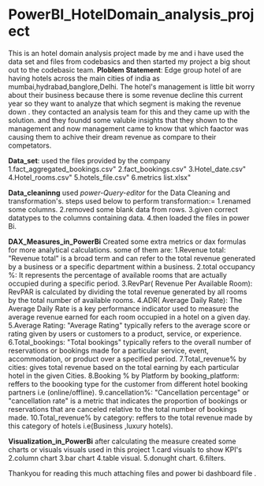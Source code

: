 # PowerBI_HotelDomain_analysis_project
This is  an hotel domain analysis project made by me and i have used the data set and files from codebasics and then started my project a big shout out to the codebasic team.
**Ploblem Statement**:
 Edge group hotel of are having hotels across the main cities of india as mumbai,hydrabad,banglore,Delhi.
 The hotel's management is little bit worry about their business because there is some revenue decline this current year
 so they want to analyze that which segment is making the revenue down .
 they contacted an analysis team for this  and they came up with the solution.
 and they foundd some valuble insights that they shown to the management
 and now management came to  know that which faactor was causing them to  achive their dream revenue as compare to their competators.

 **Data_set**:
used the files provided by the company 
1.fact_aggregated_bookings.csv"
2.fact_bookings.csv"
3.Hotel_date.csv"
4.Hotel_rooms.csv"
5.hotels_file.csv"
6.metrics list.xlsx"

**Data_cleaninng**
used *power-Query-editor* for the Data Cleaning and transformation's.
steps used below to perform transformation:=
1.renamed some columns.
2.removed some blank data from rows.
3.given correct datatypes to the columns containing data.
4.then loaded the files in power Bi.

**DAX_Measures_in_PowerBi**
Created some extra metrics or dax formulas for more analytical calculations.
some of them are:
1.Revenue total:
"Revenue total" is a broad term and can refer to the total revenue generated by a business or a specific department within a business.
2.total occupancy %:
It represents the percentage of available rooms that are actually occupied during a specific period.
3.RevPar( Revenue Per Available Room):
RevPAR is calculated by dividing the total revenue generated by all rooms by the total number of available rooms.
4.ADR( Average Daily Rate):
The Average Daily Rate is a key performance indicator used to measure the average 
revenue earned for each room occupied in a hotel on a given day.
5.Average Rating:
"Average Rating" typically refers to the average score or rating given by users or customers to a product, service, or experience.
6.Total_bookings:
"Total bookings" typically refers to the overall number of reservations or bookings made for a particular service, 
event, accommodation, or product over a specified period.
7.Total_revenue% by cities:
gives total revenue based on the total earning by each particular hotel in the given Cities.
8.Booking % by Platform by booking_platform:
reffers to the boooking type for the customer from different hotel booking partners i.e (online/offline).
9.cancellation%:
"Cancellation percentage" or "cancellation rate" is a metric that indicates the proportion of 
bookings or reservations that are canceled relative to the total number of bookings made. 
10.Total_revenue% by category:
  reffers to the total revenue made by this  category of hotels i.e(Business ,luxury hotels).
  
**Visualization_in_PowerBi**
after calculating the measure  created some charts or visuals
visuals used in this project
1.card visuals to show KPI's
2.column chart
3.bar chart
4.table visual.
5.donught chart.
6.filters.

Thankyou for reading this much attaching files and power bi dashboard file .






 

